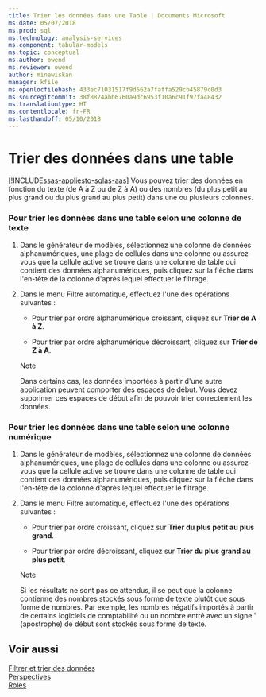 ```yaml
---
title: Trier les données dans une Table | Documents Microsoft
ms.date: 05/07/2018
ms.prod: sql
ms.technology: analysis-services
ms.component: tabular-models
ms.topic: conceptual
ms.author: owend
ms.reviewer: owend
author: minewiskan
manager: kfile
ms.openlocfilehash: 433ec71031517f9d562a7faffa529cb45879c0d3
ms.sourcegitcommit: 38f8824abb6760a9dc6953f10a6c91f97fa48432
ms.translationtype: HT
ms.contentlocale: fr-FR
ms.lasthandoff: 05/10/2018
---
```

# <a name="sort-data-in-a-table"></a>Trier des données dans une table 
[!INCLUDE[ssas-appliesto-sqlas-aas](../../includes/ssas-appliesto-sqlas-aas.md)]
  Vous pouvez trier des données en fonction du texte (de A à Z ou de Z à A) ou des nombres (du plus petit au plus grand ou du plus grand au plus petit) dans une ou plusieurs colonnes.  
  
### <a name="to-sort-the-data-in-a-table-based-on-a-text-column"></a>Pour trier les données dans une table selon une colonne de texte  
  
1.  Dans le générateur de modèles, sélectionnez une colonne de données alphanumériques, une plage de cellules dans une colonne ou assurez-vous que la cellule active se trouve dans une colonne de table qui contient des données alphanumériques, puis cliquez sur la flèche dans l'en-tête de la colonne d'après lequel effectuer le filtrage.  
  
2.  Dans le menu Filtre automatique, effectuez l'une des opérations suivantes :  
  
    -   Pour trier par ordre alphanumérique croissant, cliquez sur **Trier de A à Z**.  
  
    -   Pour trier par ordre alphanumérique décroissant, cliquez sur **Trier de Z à A**.  
  
    > [!NOTE]  
    >  Dans certains cas, les données importées à partir d'une autre application peuvent comporter des espaces de début. Vous devez supprimer ces espaces de début afin de pouvoir trier correctement les données.  
  
### <a name="to-sort-the-data-in-a-table-based-on-a-numeric-column"></a>Pour trier les données dans une table selon une colonne numérique  
  
1.  Dans le générateur de modèles, sélectionnez une colonne de données alphanumériques, une plage de cellules dans une colonne ou assurez-vous que la cellule active se trouve dans une colonne de table qui contient des données alphanumériques, puis cliquez sur la flèche dans l'en-tête de la colonne d'après lequel effectuer le filtrage.  
  
2.  Dans le menu Filtre automatique, effectuez l'une des opérations suivantes :  
  
    -   Pour trier par ordre croissant, cliquez sur **Trier du plus petit au plus grand**.  
  
    -   Pour trier par ordre décroissant, cliquez sur **Trier du plus grand au plus petit**.  
  
    > [!NOTE]  
    >  Si les résultats ne sont pas ce attendus, il se peut que la colonne contienne des nombres stockés sous forme de texte plutôt que sous forme de nombres. Par exemple, les nombres négatifs importés à partir de certains logiciels de comptabilité ou un nombre entré avec un signe ' (apostrophe) de début sont stockés sous forme de texte.  
  
## <a name="see-also"></a>Voir aussi  
 [Filtrer et trier des données](http://msdn.microsoft.com/library/55ebd7a6-2458-4398-911f-fcfeb2413f1b)   
 [Perspectives](../../analysis-services/tabular-models/perspectives-ssas-tabular.md)   
 [Roles](../../analysis-services/tabular-models/roles-ssas-tabular.md)  
  
  

